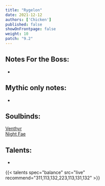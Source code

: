 ```yaml
---
title: "Rygelon"
date: 2021-12-12
authors: ['Chicken']
published: false
showOnFrontpage: false
weight: 10
patch: "9.2"
---
```



## Notes For the Boss:
- 

## Mythic only notes:
- 

## Soulbinds:
[Venthyr](https://ptr.wowhead.com/soulbind-calc/venthyr/theotar-the-mad-duke/druid/AwCWb74CBTUgCBU1yggSBTWHCCUy4ggjBTJJCBV2AAg1Mj8I)
<br>[Night Fae](https://ptr.wowhead.com/soulbind-calc/night-fae/niya/druid/AwCW5b4CBTXKCCU1IAgTBTXGCBUy5AglMuIIIhUySQgldgAI)

## Talents:

- 

{{< talents spec="balance" src="live" recommend="311,113,132,223,113,131,132" >}}
